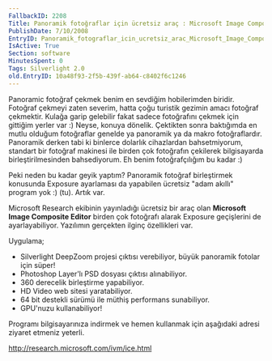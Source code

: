 ```yaml
---
FallbackID: 2208
Title: Panoramik fotoğraflar için ücretsiz araç : Microsoft Image Composite Editor
PublishDate: 7/10/2008
EntryID: Panoramik_fotograflar_icin_ucretsiz_arac_Microsoft_Image_Composite_Editor
IsActive: True
Section: software
MinutesSpent: 0
Tags: Silverlight 2.0
old.EntryID: 10a48f93-2f5b-439f-ab64-c8402f6c1246
---
```

Panoramic fotoğraf çekmek benim en sevdiğim hobilerimden biridir.
Fotoğraf çekmeyi zaten severim, hatta çoğu turistik gezimin amacı
fotoğraf çekmektir. Kulağa garip gelebilir fakat sadece fotoğrafını
çekmek için gittiğim yerler var :) Neyse, konuya dönelik. Çektikten
sonra baktığımda en mutlu olduğum fotoğraflar genelde ya panoramik ya da
makro fotoğraflardır. Panoramik derken tabi ki binlerce dolarlık
cihazlardan bahsetmiyorum, standart bir fotoğraf makinesi ile birden çok
fotoğrafın çekilerek bilgisayarda birleştirilmesinden bahsediyorum. Eh
benim fotoğrafçılığım bu kadar :)

Peki neden bu kadar geyik yaptım? Panoramik fotoğraf birleştirmek
konusunda Exposure ayarlaması da yapabilen ücretsiz "adam akıllı"
program yok :) (tu). Artık var.

Microsoft Research ekibinin yayınladığı ücretsiz bir araç olan
**Microsoft Image Composite Editor** birden çok fotoğrafı alarak
Exposure geçişlerini de ayarlayabiliyor. Yazılımın gerçekten ilginç
özellikleri var.

Uygulama;

-   Silverlight DeepZoom projesi çıktısı verebiliyor, büyük panoramik
    fotolar için süper!
-   Photoshop Layer'lı PSD dosyası çıktısı alınabiliyor.
-   360 derecelik birleştirme yapabiliyor.
-   HD Video web sitesi yaratabiliyor.
-   64 bit destekli sürümü ile müthiş performans sunabiliyor.
-   GPU'nuzu kullanabiliyor!

Programı bilgisayarınıza indirmek ve hemen kullanmak için aşağıdaki
adresi ziyaret etmeniz yeterli.

<http://research.microsoft.com/ivm/ice.html>


